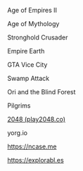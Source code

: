 ---
---

Age of Empires II 

Age of Mythology

Stronghold Crusader 

Empire Earth

GTA Vice City

Swamp Attack

Ori and the Blind Forest 

Pilgrims

[2048 (play2048.co)](https://play2048.co/)

yorg.io 

<https://ncase.me> 

<https://explorabl.es>

